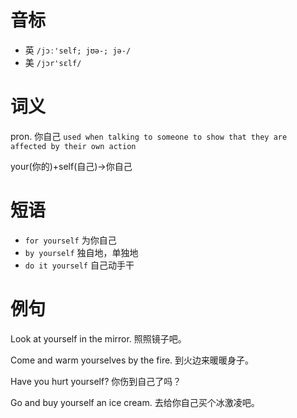 # 音标

- 英 `/jɔː'self; jʊə-; jə-/`
- 美 `/jɔr'sɛlf/`

# 词义

pron. 你自己
`used when talking to someone to show that they are affected by their own action`



your(你的)+self(自己)→你自己

# 短语

- `for yourself` 为你自己
- `by yourself` 独自地，单独地
- `do it yourself` 自己动手干

# 例句

Look at yourself in the mirror.
照照镜子吧。

Come and warm yourselves by the fire.
到火边来暖暖身子。

Have you hurt yourself?
你伤到自己了吗？

Go and buy yourself an ice cream.
去给你自己买个冰激凌吧。


